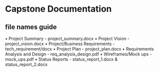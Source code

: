 # Capstone Documentation

## file names guide

•	Project Summary - project_summary.docx
•	Project Vision - project_vision.docx
•	Project/Business Requirements - tech_requirement/docx
•	Project Plan - project_plan.docx
•	Requirements Analysis and Design - req_analysis_design.pdf
•	Wireframes/Mock ups - mock_ups.pdf
•	Status Reports - status_report_1.docx & status_report_2.docx
